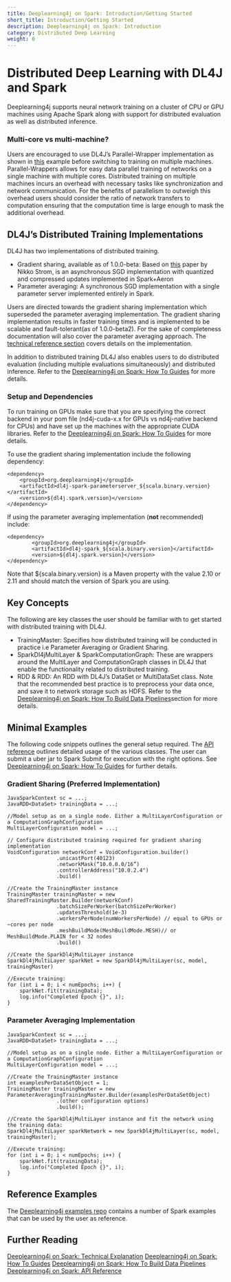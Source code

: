 ```yaml
---
title: Deeplearning4j on Spark: Introduction/Getting Started
short_title: Introduction/Getting Started
description: Deeplearning4j on Spark: Introduction
category: Distributed Deep Learning
weight: 0
---
```


# Distributed Deep Learning with DL4J and Spark

Deeplearning4j supports neural network training on a cluster of CPU or GPU machines using Apache Spark along with support for distributed evaluation as well as distributed inference. 

### Multi-core vs multi-machine?

Users are encouraged to use DL4J’s Parallel-Wrapper implementation as shown in [this](https://github.com/deeplearning4j/dl4j-examples/blob/master/dl4j-cuda-specific-examples/src/main/java/org/deeplearning4j/examples/multigpu/MultiGpuLenetMnistExample.java) example before switching to training on multiple machines. Parallel-Wrappers allows for easy data parallel training of networks on a single machine with multiple cores. Distributed training on multiple machines incurs an overhead with necessary tasks like synchronization and network communication. For the benefits of parallelism to outweigh this overhead users should consider the ratio of network transfers to computation ensuring that the computation time is large enough to mask the additional overhead.


## DL4J’s Distributed Training Implementations

DL4J has two implementations of distributed training. 
  * Gradient sharing, available as of 1.0.0-beta: Based on [this](http://nikkostrom.com/publications/interspeech2015/strom_interspeech2015.pdf) paper by Nikko Strom, is an asynchronous SGD implementation with quantized and compressed updates implemented in Spark+Aeron
  * Parameter averaging: A synchronous SGD implementation with a single parameter server implemented entirely in Spark.

Users are directed towards the gradient sharing implementation which superseded the parameter averaging implementation. The gradient sharing implementation results in faster training times and is implemented to be scalable and fault-tolerant(as of 1.0.0-beta2). For the sake of completeness documentation will also cover the parameter averaging approach. The [technical reference section](deeplearning4j-scaleout-techincalref) covers details on the implementation.

In addition to distributed training DL4J also enables users to do distributed evaluation (including multiple evaluations simultaneously) and distributed inference. Refer to the [Deeplearning4j on Spark: How To Guides](deeplearning4j-scaleout-howto) for more details.

### Setup and Dependencies

To run training on GPUs make sure that you are specifying the correct backend in your pom file (nd4j-cuda-x.x for GPUs vs nd4j-native backend for CPUs) and have set up the machines with the appropriate CUDA libraries. Refer to the [Deeplearning4j on Spark: How To Guides](deeplearning4j-scaleout-howto) for more details.

To use the gradient sharing implementation include the following dependency:

```
<dependency>
    <groupId>org.deeplearning4j</groupId>
    <artifactId>dl4j-spark-parameterserver_${scala.binary.version}</artifactId>
    <version>${dl4j.spark.version}</version>
</dependency>
```

If using the parameter averaging implementation (**not** recommended) include:

```
<dependency>
        <groupId>org.deeplearning4j</groupId>
        <artifactId>dl4j-spark_${scala.binary.version}</artifactId>
        <version>${dl4j.spark.version}</version>
</dependency>
```

Note that ${scala.binary.version} is a Maven property with the value 2.10 or 2.11 and should match the version of Spark you are using.


## Key Concepts

The following are key classes the user should be familiar with to get started with distributed training with DL4J.

  * TrainingMaster: Specifies how distributed training will be conducted in practice i.e Parameter Averaging or Gradient Sharing.
  * SparkDl4jMultiLayer & SparkComputationGraph: These are wrappers around the MultiLayer and ComputationGraph classes in DL4J that enable the functionality related to distributed training. 
  * RDD<DataSet> & RDD<MultiDataSet>: An RDD with DL4J’s DataSet or MultiDataSet class. Note that the recommended best practice is to preprocess your data once, and save it to network storage such as HDFS. Refer to the [Deeplearning4j on Spark: How To Build Data Pipelines](deeplearning4j-scaleout-data-howto)section for more details.

## Minimal Examples
The following code snippets outlines the general setup required. The [API reference](deeplearning4j-scaleout-apiref) outlines detailed usage of the various classes. The user can submit a uber jar to Spark Submit for execution with the right options. See [Deeplearning4j on Spark: How To Guides](deeplearning4j-scaleout-howto) for further details.


### Gradient Sharing (Preferred Implementation)

```
JavaSparkContext sc = ...;
JavaRDD<DataSet> trainingData = ...;

//Model setup as on a single node. Either a MultiLayerConfiguration or a ComputationGraphConfiguration
MultiLayerConfiguration model = ...;

// Configure distributed training required for gradient sharing implementation
VoidConfiguration networkConf = VoidConfiguration.builder()
				.unicastPort(40123)
				.networkMask(“10.0.0.0/16”)
				.controllerAddress("10.0.2.4")
				.build()

//Create the TrainingMaster instance
TrainingMaster trainingMaster = new SharedTrainingMaster.Builder(networkConf)
				.batchSizePerWorker(batchSizePerWorker)
				.updatesThreshold(1e-3)
				.workersPerNode(numWorkersPerNode) // equal to GPUs or ~cores per node
                .meshBuildMode(MeshBuildMode.MESH)// or MeshBuildMode.PLAIN for < 32 nodes
				.build()

//Create the SparkDl4jMultiLayer instance
SparkDl4jMultiLayer sparkNet = new SparkDl4jMultiLayer(sc, model, trainingMaster)

//Execute training:
for (int i = 0; i < numEpochs; i++) {
    sparkNet.fit(trainingData);
    log.info("Completed Epoch {}", i);
}
```


### Parameter Averaging Implementation

```
JavaSparkContext sc = ...;
JavaRDD<DataSet> trainingData = ...;

//Model setup as on a single node. Either a MultiLayerConfiguration or a ComputationGraphConfiguration
MultiLayerConfiguration model = ...;

//Create the TrainingMaster instance
int examplesPerDataSetObject = 1;
TrainingMaster trainingMaster = new ParameterAveragingTrainingMaster.Builder(examplesPerDataSetObject)
				.(other configuration options)
				.build();

//Create the SparkDl4jMultiLayer instance and fit the network using the training data:
SparkDl4jMultiLayer sparkNetwork = new SparkDl4jMultiLayer(sc, model, trainingMaster);

//Execute training:
for (int i = 0; i < numEpochs; i++) {
    sparkNet.fit(trainingData);
    log.info("Completed Epoch {}", i);
}
```

## Reference Examples
The [Deeplearning4j examples repo](https://github.com/deeplearning4j/dl4j-examples) contains a number of Spark examples that can be used by the user as reference.

## Further Reading

[Deeplearning4j on Spark: Technical Explanation](deeplearning4j-scaleout-techincalref)
[Deeplearning4j on Spark: How To Guides](deeplearning4j-scaleout-howto)
[Deeplearning4j on Spark: How To Build Data Pipelines](deeplearning4j-scaleout-data-howto)
[Deeplearning4j on Spark: API Reference](deeplearning4j-scaleout-apiref)
